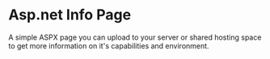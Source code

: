 # Asp.net Info Page #

A simple ASPX page you can upload to your server or shared hosting space to get more information on it's capabilities and environment.





